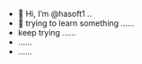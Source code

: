 - 👋 Hi, I’m @hasoft1 ..
- 👀 trying to learn something ......
- keep trying ......
- ......
- ......

<!---
hasoft1/hasoft1 is a ✨ special ✨ repository because its `README.md` (this file) appears on your GitHub profile.
You can click the Preview link to take a look at your changes.
--->
